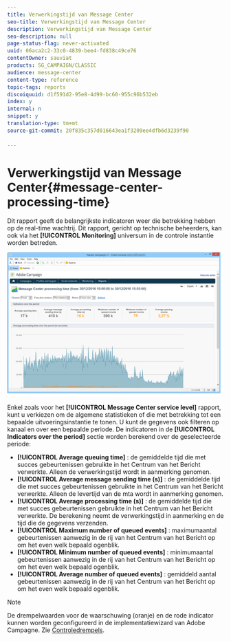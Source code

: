 ```yaml
---
title: Verwerkingstijd van Message Center
seo-title: Verwerkingstijd van Message Center
description: Verwerkingstijd van Message Center
seo-description: null
page-status-flag: never-activated
uuid: 06aca2c2-33c0-4839-bee4-fd838c49ce76
contentOwner: sauviat
products: SG_CAMPAIGN/CLASSIC
audience: message-center
content-type: reference
topic-tags: reports
discoiquuid: d1f591d2-95e8-4d99-bc60-955c96b532eb
index: y
internal: n
snippet: y
translation-type: tm+mt
source-git-commit: 20f835c357d016643ea1f3209ee4dfb6d3239f90

---
```



# Verwerkingstijd van Message Center{#message-center-processing-time}

Dit rapport geeft de belangrijkste indicatoren weer die betrekking hebben op de real-time wachtrij. Dit rapport, gericht op technische beheerders, kan ook via het **[!UICONTROL Monitoring]** universum in de controle instantie worden betreden.

![](assets/mc_reports_2.png)

Enkel zoals voor het **[!UICONTROL Message Center service level]** rapport, kunt u verkiezen om de algemene statistieken of die met betrekking tot een bepaalde uitvoeringsinstantie te tonen. U kunt de gegevens ook filteren op kanaal en over een bepaalde periode. De indicatoren in de **[!UICONTROL Indicators over the period]** sectie worden berekend over de geselecteerde periode:

* **[!UICONTROL Average queuing time]** : de gemiddelde tijd die met succes gebeurtenissen gebruikte in het Centrum van het Bericht verwerkte. Alleen de verwerkingstijd wordt in aanmerking genomen.
* **[!UICONTROL Average message sending time (s)]** : de gemiddelde tijd die met succes gebeurtenissen gebruikte in het Centrum van het Bericht verwerkte. Alleen de levertijd van de mta wordt in aanmerking genomen.
* **[!UICONTROL Average processing time (s)]** : de gemiddelde tijd die met succes gebeurtenissen gebruikte in het Centrum van het Bericht verwerkte. De berekening neemt de verwerkingstijd in aanmerking en de tijd die de gegevens verzenden.
* **[!UICONTROL Maximum number of queued events]** : maximumaantal gebeurtenissen aanwezig in de rij van het Centrum van het Bericht op om het even welk bepaald ogenblik.
* **[!UICONTROL Minimum number of queued events]** : minimumaantal gebeurtenissen aanwezig in de rij van het Centrum van het Bericht op om het even welk bepaald ogenblik.
* **[!UICONTROL Average number of queued events]** : gemiddeld aantal gebeurtenissen aanwezig in de rij van het Centrum van het Bericht op om het even welk bepaald ogenblik.

>[!NOTE]
>
>De drempelwaarden voor de waarschuwing (oranje) en de rode indicator kunnen worden geconfigureerd in de implementatiewizard van Adobe Campagne. Zie [Controledrempels](../../message-center/using/monitoring-thresholds.md).

